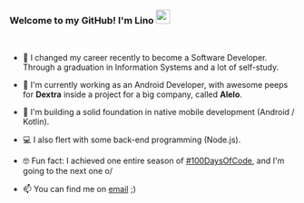 ### Welcome to my GitHub! I'm Lino <img src="https://media.giphy.com/media/hvRJCLFzcasrR4ia7z/giphy.gif" width="25px"> 
<br>

- 🌱 I changed my career  recently to become a Software Developer. Through a graduation in Information Systems and a lot of self-study. 
- 🏢 I'm currently working as an Android Developer, with awesome peeps for **Dextra** inside a project for a big company, called **Alelo**.
- 📱 I'm building a solid foundation in native mobile development (Android / Kotlin). 
- 💻 I also flert with some back-end programming (Node.js).

- 🤓 Fun fact: I achieved one entire season of <a href="https://twitter.com/search?q=%23100DaysOfCode&src=hashtag_click">#100DaysOfCode</a>, and I'm going to the next one o/

- 📫 You can find me on <a href = "linoc.veloso@gmail.com">email</a> ;)


<!--
**velosobr/velosobr** is a ✨ _special_ ✨ repository because its `README.md` (this file) appears on your GitHub profile.
- 📫 You can find me on <a href = "https://www.linkedin.com/in/linoveloso/">linkedin</a> ;)

[![Top Langs](https://github-readme-stats.vercel.app/api/top-langs/?username=velosobr&layout=compact)](https://github.com/velosobr/github-readme-stats)
![github stats](https://github-readme-stats.vercel.app/api?username=velosobr&count_private=true&theme=dracula&show_icons=true&line_height=15)

-->
